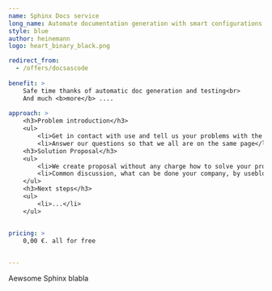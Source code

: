 ```yaml
---
name: Sphinx Docs service
long_name: Automate documentation generation with smart configurations
style: blue
author: heinemann
logo: heart_binary_black.png

redirect_from:
  - /offers/docsascode
  
benefit: >
    Safe time thanks of automatic doc generation and testing<br>
    And much <b>more</b> ....
    
approach: >
    <h3>Problem introduction</h3>
    <ul>
        <li>Get in contact with use and tell us your problems with the current situation</li>
        <li>Answer our questions so that we all are on the same page</li>
    <h3>Solution Proposal</h3>
    <ul>
        <li>We create proposal without any charge how to solve your problems</li>
        <li>Common discussion, what can be done your company, by useblocks and if shall invite a third party</li>
    </ul>
    <h3>Next steps</h3>
    <ul>
        <li>...</li>
    </ul>


pricing: >
    0,00 €. all for free    
    

---
```


Aewsome Sphinx blabla